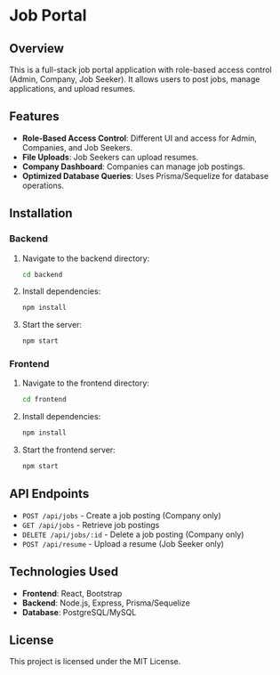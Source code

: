# Job Portal

## Overview
This is a full-stack job portal application with role-based access control (Admin, Company, Job Seeker). It allows users to post jobs, manage applications, and upload resumes.

## Features
- **Role-Based Access Control**: Different UI and access for Admin, Companies, and Job Seekers.
- **File Uploads**: Job Seekers can upload resumes.
- **Company Dashboard**: Companies can manage job postings.
- **Optimized Database Queries**: Uses Prisma/Sequelize for database operations.

## Installation

### Backend
1. Navigate to the backend directory:
   ```sh
   cd backend
   ```
2. Install dependencies:
   ```sh
   npm install
   ```
3. Start the server:
   ```sh
   npm start
   ```

### Frontend
1. Navigate to the frontend directory:
   ```sh
   cd frontend
   ```
2. Install dependencies:
   ```sh
   npm install
   ```
3. Start the frontend server:
   ```sh
   npm start
   ```

## API Endpoints
- `POST /api/jobs` - Create a job posting (Company only)
- `GET /api/jobs` - Retrieve job postings
- `DELETE /api/jobs/:id` - Delete a job posting (Company only)
- `POST /api/resume` - Upload a resume (Job Seeker only)

## Technologies Used
- **Frontend**: React, Bootstrap
- **Backend**: Node.js, Express, Prisma/Sequelize
- **Database**: PostgreSQL/MySQL

## License
This project is licensed under the MIT License.
